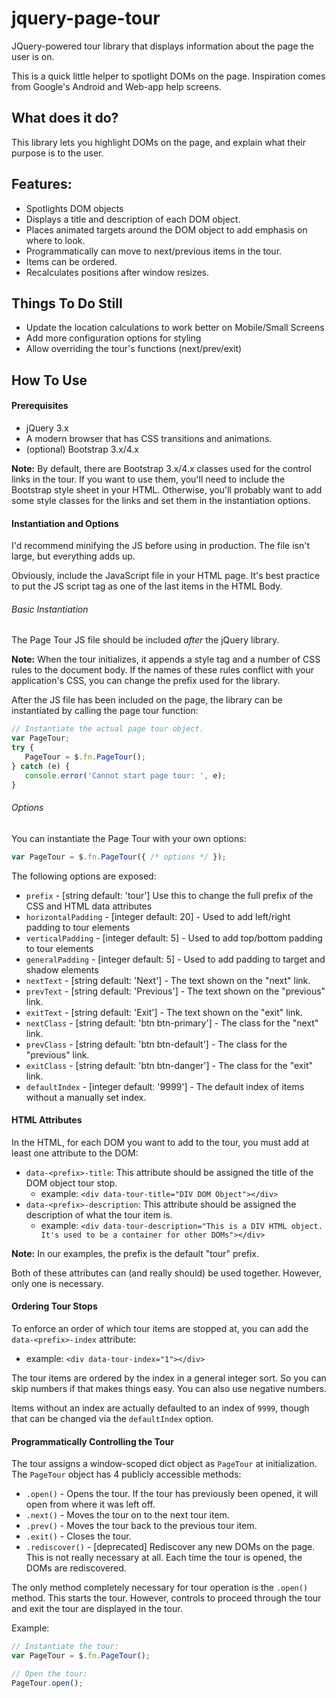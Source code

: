 # jquery-page-tour
JQuery-powered tour library that displays information about the page the user is on.

This is a quick little helper to spotlight DOMs on the page. Inspiration comes from Google's Android and Web-app help screens.

## What does it do?
This library lets you highlight DOMs on the page, and explain what their purpose is to the user.

## Features:
 - Spotlights DOM objects
 - Displays a title and description of each DOM object.
 - Places animated targets around the DOM object to add emphasis on where to look.
 - Programmatically can move to next/previous items in the tour.
 - Items can be ordered.
 - Recalculates positions after window resizes.
 
## Things To Do Still
 - Update the location calculations to work better on Mobile/Small Screens
 - Add more configuration options for styling
 - Allow overriding the tour's functions (next/prev/exit)
 
## How To Use

#### Prerequisites

 - jQuery 3.x
 - A modern browser that has CSS transitions and animations.
 - (optional) Bootstrap 3.x/4.x

**Note:** By default, there are Bootstrap 3.x/4.x classes used for the control links in the tour.
If you want to use them, you'll need to include the Bootstrap style sheet in your HTML.
Otherwise, you'll probably want to add some style classes for the links and set them 
in the instantiation options.

#### Instantiation and Options

I'd recommend minifying the JS before using in production. The file isn't large, but 
everything adds up.

Obviously, include the JavaScript file in your HTML page. It's best practice to
 put the JS script tag as one of the last items in the HTML Body.


###### Basic Instantiation

The Page Tour JS file should be included _after_ the jQuery library.

**Note:** When the tour initializes, it appends a style tag and a number of CSS rules to the document body.
 If the names of these rules conflict with your application's CSS, you can change the prefix used for the library.
 
After the JS file has been included on the page, the library can be instantiated by calling the page tour function:
 ```JavaScript 
// Instantiate the actual page tour object.
var PageTour;
try {
    PageTour = $.fn.PageTour();
} catch (e) {
    console.error('Cannot start page tour: ', e);
}
 ```

###### Options

You can instantiate the Page Tour with your own options:

```JavaScript
var PageTour = $.fn.PageTour({ /* options */ });
```

The following options are exposed:
 - `prefix` - [string default: 'tour'] Use this to change the full prefix of the CSS and HTML data attributes
 - `horizontalPadding` - [integer default: 20] - Used to add left/right padding to tour elements
 - `verticalPadding` - [integer default: 5] - Used to add top/bottom padding to tour elements
 - `generalPadding` - [integer default: 5] - Used to add padding to target and shadow elements
 - `nextText` - [string default: 'Next'] - The text shown on the "next" link.
 - `prevText` - [string default: 'Previous'] - The text shown on the "previous" link.
 - `exitText` - [string default: 'Exit'] - The text shown on the "exit" link.
 - `nextClass` - [string default: 'btn btn-primary'] - The class for the "next" link.
 - `prevClass` - [string default: 'btn btn-default'] - The class for the "previous" link.
 - `exitClass` - [string default: 'btn btn-danger'] - The class for the "exit" link.
 - `defaultIndex` - [integer default: '9999'] - The default index of items without a manually set index.


#### HTML Attributes

In the HTML, for each DOM you want to add to the tour, you must add at least one attribute to the
DOM: 
 - `data-<prefix>-title`: This attribute should be assigned the title of the DOM object tour stop.
   - example: `<div data-tour-title="DIV DOM Object"></div>`
 - `data-<prefix>-description`: This attribute should be assigned the description of what the tour item is.
   - example: `<div data-tour-description="This is a DIV HTML object. It's used to be a container for other DOMs"></div>`

**Note:** In our examples, the prefix is the default "tour" prefix.
   
Both of these attributes can  (and really should) be used together. However, only one is necessary.

#### Ordering Tour Stops

To enforce an order of which tour items are stopped at, you can add the `data-<prefix>-index` attribute:
 - example: `<div data-tour-index="1"></div>`
 
The tour items are ordered by the index in a general integer sort. So you can skip numbers if that makes
things easy. You can also use negative numbers.

Items without an index are actually defaulted to an index of `9999`, though that can be changed via the 
`defaultIndex` option.

#### Programmatically Controlling the Tour

The tour assigns a window-scoped dict object as `PageTour` at initialization. The `PageTour` object has 4 publicly 
accessible methods:
 - `.open()` - Opens the tour. If the tour has previously been opened, it will open from where it was left off.
 - `.next()` - Moves the tour on to the next tour item.
 - `.prev()` - Moves the tour back to the previous tour item.
 - `.exit()` - Closes the tour.
 - `.rediscover()` - [deprecated] Rediscover any new DOMs on the page. This is not really necessary at all. Each time the tour is 
 opened, the DOMs are rediscovered.
 
The only method completely necessary for tour operation is the `.open()` method. This starts the tour.
However, controls to proceed through the tour and exit the tour are displayed in the tour.

Example:
```JavaScript
// Instantiate the tour:
var PageTour = $.fn.PageTour();

// Open the tour:
PageTour.open();
```